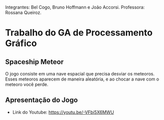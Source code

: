 Integrantes: Bel Cogo, Bruno Hoffmann e João Accorsi.
Professora: Rossana Queiroz.

# Trabalho do GA de Processamento Gráfico

## Spaceship Meteor

O jogo consiste em uma nave espacial que precisa desviar os meteoros. Esses meteoros aparecem de maneira aleatória, e ao chocar a nave com o meteoro você perde.

## Apresentação do Jogo

- Link do Youtube: https://youtu.be/-VFbi5X6MWU